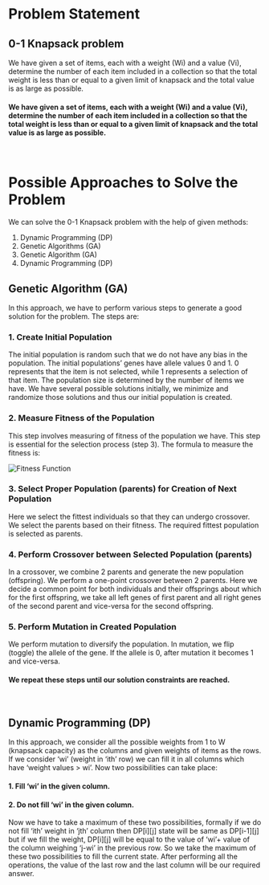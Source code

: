 # Problem Statement
## 0-1 Knapsack problem
We have given a set of items, each with a weight (Wi) and a value (Vi), determine the number of each item included in a collection so that the total weight is less than or equal to a given limit of knapsack and the total value is as large as possible.

#### We have given a set of items, each with a weight (Wi) and a value (Vi), determine the number of each item included in a collection so that the total weight is less than or equal to a given limit of knapsack and the total value is as large as possible.
&nbsp;
# Possible Approaches to Solve the Problem
We can solve the 0-1 Knapsack problem with the help of given methods:
1. Dynamic Programming (DP)
2. Genetic Algorithms (GA)
1. Genetic Algorithm (GA)
2. Dynamic Programming (DP)

## Genetic Algorithm (GA)
In this approach, we have to perform various steps to generate a good solution for the problem. The steps are:
### 1. Create Initial Population
The initial population is random such that we do not have any bias in the population. The initial populations’ genes have allele values 0 and 1. 0 represents that the item is not selected, while 1 represents a selection of that item. The population size is determined by the number of items we have. We have several possible solutions initially, we minimize and randomize those solutions and thus our initial population is created.

### 2. Measure Fitness of the Population
This step involves measuring of fitness of the population we have. This step is essential for the selection process (step 3). The formula to measure the fitness is: 

![Fitness Function](https://miro.medium.com/max/465/1*fenR6vIzGliZ6IfnR83stw.gif)

### 3. Select Proper Population (parents) for Creation of Next Population
Here we select the fittest individuals so that they can undergo crossover. We select the parents based on their fitness. The required fittest population is selected as parents.

### 4. Perform Crossover between Selected Population (parents)
In a crossover, we combine 2 parents and generate the new population (offspring). We perform a one-point crossover between 2 parents. Here we decide a common point for both individuals and their offsprings about which for the first offspring, we take all left genes of first parent and all right genes of the second parent and vice-versa for the second offspring.

### 5. Perform Mutation in Created Population
We perform mutation to diversify the population. In mutation, we flip (toggle) the allele of the gene. If the allele is 0, after mutation it becomes 1 and vice-versa.

#### We repeat these steps until our solution constraints are reached.
&nbsp;

## Dynamic Programming (DP)
In this approach, we consider all the possible weights from 1 to W (knapsack capacity) as the columns and given weights of items as the rows. If we consider ‘wi’ (weight in ‘ith’ row) we can fill it in all columns which have ‘weight values > wi’. Now two possibilities can take place:
#### 1. Fill ‘wi’ in the given column.
#### 2. Do not fill ‘wi’ in the given column.
Now we have to take a maximum of these two possibilities, formally if we do not fill ‘ith’ weight in ‘jth’ column then DP[i][j] state will be same as DP[i-1][j] but if we fill the weight, DP[i][j] will be equal to the value of ‘wi’+ value of the column weighing ‘j-wi’ in the previous row. So we take the maximum of these two possibilities to fill the current state.
After performing all the operations, the value of the last row and the last column will be our required answer.
&nbsp;
